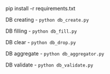 pip install -r requirements.txt

DB creating - `python db_create.py`

DB filling - `python db_fill.py`

DB clear - `python db_drop.py`

DB aggregate - `python db_aggregator.py`

DB validate - `python db_validate.py`